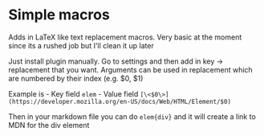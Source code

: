 # Simple macros

Adds in LaTeX like text replacement macros. Very basic at the moment since its a rushed job but I'll clean it up later

Just install plugin manually. Go to settings and then add in key -> replacement that you want.
Arguments can be used in replacement which are numbered by their index (e.g. $0, $1)

Example is 
	- Key field `elem`
	- Value field `[\<$0\>](https://developer.mozilla.org/en-US/docs/Web/HTML/Element/$0)`

Then in your markdown file you can do `elem{div}` and it will create a link to MDN for the div element
